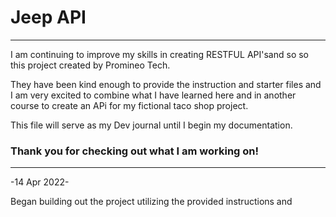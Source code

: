 # Jeep API

---

I am continuing to improve my skills in creating RESTFUL API'sand so so this project created by Promineo Tech.

They have been kind enough to provide the instruction and starter
files and I am very excited to combine what I have learned here and in another course to create an APi for my 
fictional taco shop project.

This file will serve as my Dev journal until 
I begin my documentation.

### Thank you for checking out what I am working on!

---

-14 Apr 2022-

Began building out the project utilizing the provided instructions and 



